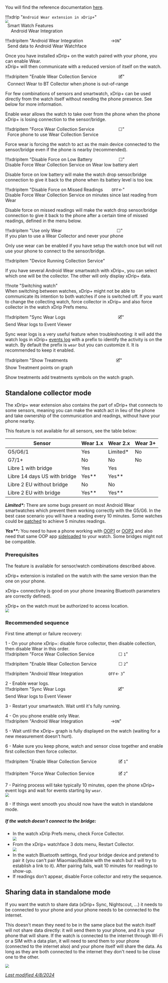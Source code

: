 You will find the reference documentation [here](https://github.com/NightscoutFoundation/xDrip/blob/master/Documentation/WatchGuide.md).

!!!xdrip "`Android Wear extension in xDrip+`"  
    <img src="../../images/hamburger_menu.png" style="zoom:60%;" />  
    &ensp;Smart Watch Features  
    &emsp;  Android Wear Integration

!!!xdripitem "Android Wear Integration&emsp;&emsp;&emsp;&emsp;&emsp;&emsp; →`ON`"  
    &ensp;Send data to Android Wear Watchface

Once you have installed xDrip+ on the watch paired with your phone, you can enable Wear.  
xDrip+ will then communicate with a reduced version of itself on the watch.

!!!xdripitem "Enable Wear Collection Service&emsp;&emsp;&emsp;&emsp;&emsp;🗹"  
    &ensp;Connect Wear to BT Collector when phone is out-of-range

For few combinations of sensors and smartwatch, xDrip+ can be used directly from the watch itself without needing the phone presence. See below for more information.

Enable wear allows the watch to take over from the phone when the phone xDrip+ is losing connection to the sensor/bridge.

!!!xdripitem "Force Wear Collection Service&ensp;&emsp;&emsp;&emsp;&emsp;&emsp;☐"  
    &ensp;Force phone to use Wear Collection Service

Force wear is forcing the watch to act as the main device connected to the sensor/bridge even if the phone is nearby (recommended).

!!!xdripitem "Disable Force on Low Battery&emsp;&emsp;&emsp;&emsp;&emsp;&emsp;☐"  
    Disable Force Wear Collection Service on Wear low battery alert

Disable force on low battery will make the watch drop sensor/bridge connection to give it back to the phone when its battery level is too low.

!!!xdripitem "Disable Force on Missed Readings&emsp;&emsp;`OFF`←"  
    Disable Force Wear Collection Service on minutes since last reading from Wear  

Disable force on missed readings will make the watch drop sensor/bridge connection to give it back to the phone after a certain time of missed readings, defined in the menu below.

!!!xdripitem "Use only Wear&ensp;&emsp;&emsp;&emsp;&emsp;&emsp;&emsp;&emsp;&emsp;&emsp;&emsp;&emsp;&emsp;☐"  
    If you plan to use a Wear Collector and never your phone

Only use wear can be enabled if you have setup the watch once but will not use your phone to connect to the sensor/bridge.

!!!xdripitem "Device Running Collection Service"  

If you have several Android Wear smartwatch with xDrip+, you can select which one will be the collector. The other will only display xDrip+ data.

!!!note "Switching watch"  
    When switching between watches, xDrip+ might not be able to communicate its intention to both watches if one is switched off. If you want to change the collecting watch, force collector in xDrip+ and also force collector in the watch xDrip Prefs menu.

!!!xdripitem "Sync Wear Logs&emsp;&emsp;&emsp;&emsp;&emsp;&emsp;&emsp;&emsp;&emsp;&emsp;&emsp;&emsp;🗹"  
    Send Wear logs to Event Viewer

Sync wear logs is a very useful feature when troubleshooting: it will add the watch logs in xDrip+ [events log](../../use/3dotsmenu/#events-log) with a prefix to identify the activity is on the watch. By default the prefix is `wear` but you can customize it. It is recommended to keep it enabled.

!!!xdripitem "Show Treatments&emsp;&emsp;&emsp;&emsp;&emsp;&emsp;&emsp;&emsp;&emsp;&emsp;&emsp;🗹"  
    Show Treatment points on graph

Show treatments add treatments symbols on the watch graph.

## Standalone collector mode

The xDrip+ wear extension also contains the part of xDrip+ that connects to some sensors, meaning you can make the watch act in lieu of the phone and take ownership of the communication and readings, without have your phone nearby.

This feature is not available for all sensors, see the table below:

| Sensor                       | Wear 1.x | Wear 2.x | Wear 3+ |
| ---------------------------- | -------- | -------- | ------- |
| G5/G6/1                      | Yes      | Limited* | No      |
| G7/1+                        | No       | No       | No      |
| Libre 1 with bridge          | Yes      | Yes      |         |
| Libre 14 days US with bridge | Yes**    | Yes**    |         |
| Libre 2 EU without bridge    | No       | No       |         |
| Libre 2 EU with bridge       | Yes**    | Yes**    |         |

***Limited\*:*** There are some bugs present on most Android Wear smartwatches which prevent them working correctly with the G5/G6. In the best case scenario you will have a reading every 10 minutes. Some watches could be [patched](https://github.com/NightscoutFoundation/xDrip/wiki/Patching-Android-Wear-devices-for-use-with-the-G5) to achieve 5 minutes readings.

***Yes\*\*:*** You need to have a phone working with [OOP1](../../use/OOP/) or [OOP2](../../use/OOP/#oop2) and also need that same OOP app [sideloaded](../../troubleshoot/ADB/#smartwatch) to your watch. Some bridges might not be compatible.

### Prerequisites

The feature is available for sensor/watch combinations described above.

xDrip+ extension is installed on the watch with the same version than the one on your phone.

xDrip+ connectivity is good on your phone (meaning Bluetooth parameters are correctly defined).

xDrip+ on the watch must be authorized to access location.  
<img src="../images/M-S-SW-AW33.png" style="zoom:75%;" />

### Recommended sequence

First time attempt or failure recovery:

1 - On your phone xDrip+: disable force collector, then disable collection, then disable Wear in this order.  
!!!xdripitem "Force Wear Collection Service&ensp;&emsp;&emsp;&emsp;&emsp;&emsp;☐ `1`"

!!!xdripitem "Enable Wear Collection Service&emsp;&emsp;&emsp;&emsp;&emsp;☐ `2`"

!!!xdripitem "Android Wear Integration&ensp;&emsp;&emsp;&emsp;&emsp;&emsp; `OFF`← `3`"

2 - Enable wear logs.  
!!!xdripitem "Sync Wear Logs&emsp;&emsp;&emsp;&emsp;&emsp;&emsp;&emsp;&emsp;&emsp;&emsp;&emsp;&emsp;🗹"  
    Send Wear logs to Event Viewer

3 - Restart your smartwatch. Wait until it's fully running.

4 - On you phone enable only Wear.  
!!!xdripitem "Android Wear Integration&emsp;&emsp;&emsp;&emsp;&emsp;&emsp; →`ON`"  

5 - Wait until the xDrip+ graph is fully displayed on the watch (waiting for a new measurement doesn't hurt).

6 - Make sure you keep phone, watch and sensor close together and enable first collection then force collector.  

!!!xdripitem "Enable Wear Collection Service&emsp;&emsp;&emsp;&emsp;&emsp;🗹 `1`"

!!!xdripitem "Force Wear Collection Service&ensp;&emsp;&emsp;&emsp;&emsp;&emsp;🗹 `2`"

7 - Pairing process will take typically 10 minutes, open the phone xDrip+ event logs and wait for events starting by `wear`.  
<img src="../images/M-S-SW-AW31.png" style="zoom:75%;" />

8 - If things went smooth you should now have the watch in standalone mode.

##### If the watch doesn't connect to the bridge:

- In the watch xDrip Prefs menu, check Force Collector.  
  <img src="../images/M-S-SW-AW-ST3b.png" style="zoom:75%;" />
- From the xDrip+ watchface 3 dots menu, Restart Collector.  
  <img src="../images/M-S-SW-AW-3DM.png" style="zoom:75%;" />
- In the watch Bluetooth settings, find your bridge device and pretend to pair it (you can't pair Miaomiao/Bubble with the watch but it will try to establish a link to it). After pairing fails, wait 10 minutes for readings to show-up.
- If readings don't appear, disable Force collector and retry the sequence.

## Sharing data in standalone mode

If you want the watch to share data (xDrip+ Sync, Nightscout, ...) it needs to be connected to your phone and your phone needs to be connected to the internet.

This doesn't mean they need to be in the same place but the watch itself will not share data directly: it will send them to your phone, and it is your phone that will share. If the watch is connected to the internet through Wi-Fi or a SIM with a data plan, it will need to send them to your phone (connected to the internet also) and your phone itself will share the data. As long as they are both connected to the internet they don't need to be close one to the other.

<img src="../images/M-S-SW-AW-XP24.png" style="zoom:75%;" />

</br>

[*Last modified 4/8/2024*](https://github.com/NightscoutFoundation/xDrip/releases/tag/2024.08.02)

